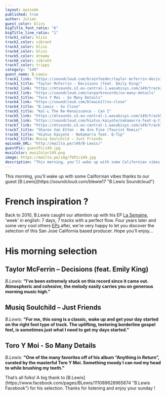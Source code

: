 ```yaml
---
layout: episode
published: true
author: Julien
guest_color: bliss
bigTitle_font_ratio: "6"
bigTitle_line_ratio: "1"
track1_color: bliss
track2_color: vibrant
track3_color: bliss
track4_color: bliss
track5_color: dreamy
track6_color: vibrant
track7_color: trippy
category: "149"
guest_name: B.Lewis
track1_link: "https://soundcloud.com/brainfeeder/taylor-mcferrin-decisions-feat"
track1_title: "Taylor McFerrin - Decisions (feat. Emily King)"
track2_link: "https://mtsounds.s3.eu-central-1.wasabisys.com/149/track2.mp3"
track3_link: "https://soundcloud.com/carparkrecords/so-many-details"
track3_title: "Toro Y Moi - So Many Details"
track4_link: "https://soundcloud.com/blewie17/so-close"
track4_title: "B.Lewis - So Close"
track5_title: "Kal-L The Re-Renaissance - Can I"
track5_link: "https://mtsounds.s3.eu-central-1.wasabisys.com/149/track5.mp3"
track6_link: "https://soundcloud.com/hiatus-kaiyote/nakamarra-feat-q-tip"
track7_link: "https://mtsounds.s3.eu-central-1.wasabisys.com/149/track7.mp3"
track7_title: "Sharon Van Etten - We Are Fine (Tourist Remix)"
track6_title: "Hiatus Kaiyote - Nakamarra feat. Q-Tip"
track2_title: Musiq Soulchild – Just Friends
episode_URL: "http://mailta.pe/149/B-Lewis/"
guestPic: guestPic149.jpg
musiColor: musiColor149.png
image: https://mailta.pe/img/fbPic149.jpg
description: "This morning, you'll wake up with some Californian vibes thanks to our guest B.Lewis."
---
```


<p id="introduction">
This morning, you'll wake up with some Californian vibes thanks to our guest [B.Lewis](https://soundcloud.com/blewie17 "B.Lewis Soundcloud")</p>

# French inspiration ?

Back to 2010, B.Lewis caught our attention up with his EP [La Semaine](http://blewis.bandcamp.com/album/la-semaine "B.Lewis - La Semaine on Bandcamp"), 'week' in english: 7 days, 7 tracks with a perfect flow. Four years later and some very cool others [EPs](http://blewis.bandcamp.com/ "B.Lewis Bandcamp") after, we're very happy to let you discover the selection of this San Jose California based producer.
Hope you'll enjoy...

# His morning selection

## Taylor McFerrin – Decisions (feat. Emily King)
_B.Lewis:_ **"**I’ve been extremely stuck on this record since it came out. Atmospheric and cohesive, the melody easily carries you on generous morning music high.**"**

## Musiq Soulchild – Just Friends
_B.Lewis:_ **"**For me, this song is a classic, wake up and get your day started on the right foot type of track. The uplifting, teetering borderline gospel feel, is sometimes just what I need to get my days started.**"**

## Toro Y Moi - So Many Details
_B.Lewis:_ **"**One of the many favorites off of his album “Anything in Return”, curated by the masterful Toro Y Moi. Something moody I can nod my head to while brushing my teeth.**"**

<p id="outroduction">
That’s all folks! A big thank to [B.Lewis](https://www.facebook.com/pages/BLewis/111089628965674 "B.Lewis Facebook") for his selection. Thanks for listening and enjoy your sunday !
</p>